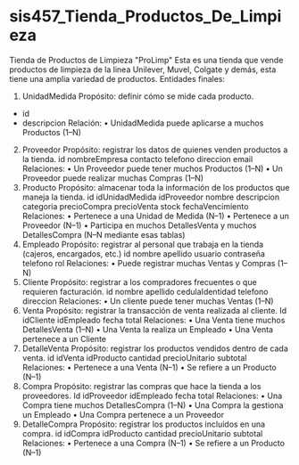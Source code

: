 # sis457_Tienda_Productos_De_Limpieza
Tienda de Productos de Limpieza "ProLimp"
Esta es una tienda que vende productos de limpieza de la linea Unilever, Muvel, Colgate y demás, esta tiene una amplia variedad de productos.
Entidades finales:
1. UnidadMedida
Propósito: definir cómo se mide cada producto.
- id
- descripcion
Relación:
•	UnidadMedida puede aplicarse a muchos Productos (1–N)
2. Proveedor
Propósito: registrar los datos de quienes venden productos a la tienda.
id
nombreEmpresa
contacto
telefono
direccion
email
Relaciones:
•	Un Proveedor puede tener muchos Productos (1–N)
•	Un Proveedor puede realizar muchas Compras (1–N)
3. Producto
Propósito: almacenar toda la información de los productos que maneja la tienda.
id
idUnidadMedida
idProveedor 
nombre
descripcion
categoria
precioCompra
precioVenta
stock
fechaVencimiento
Relaciones:
•	Pertenece a una Unidad de Medida (N–1)
•	Pertenece a un Proveedor (N–1)
•	Participa en muchos DetallesVenta y muchos DetallesCompra (N–N mediante esas tablas)
4. Empleado
Propósito: registrar al personal que trabaja en la tienda (cajeros, encargados, etc.)
id
nombre
apellido
usuario
contraseña
telefono
rol 
Relaciones:
•	Puede registrar muchas Ventas y Compras (1–N)
5. Cliente
Propósito: registrar a los compradores frecuentes o que requieren facturación.
id
nombre
apellido
cedulaIdentidad
telefono
direccion
Relaciones:
•	Un cliente puede tener muchas Ventas (1–N)
6. Venta
Propósito: registrar la transacción de venta realizada al cliente.
Id
idCliente
idEmpleado
fecha
total
Relaciones:
•	Una Venta tiene muchos DetallesVenta (1–N)
•	Una Venta la realiza un Empleado
•	Una Venta pertenece a un Cliente
7. DetalleVenta
Propósito: registrar los productos vendidos dentro de cada venta.
id
idVenta 
idProducto
cantidad
precioUnitario
subtotal
Relaciones:
•	Pertenece a una Venta (N–1)
•	Se refiere a un Producto (N–1)
8. Compra
Propósito: registrar las compras que hace la tienda a los proveedores.
Id
idProveedor 
idEmpleado 
fecha
total
Relaciones:
•	Una Compra tiene muchos DetallesCompra (1–N)
•	Una Compra la gestiona un Empleado
•	Una Compra pertenece a un Proveedor
9. DetalleCompra
Propósito: registrar los productos incluidos en una compra.
id
idCompra 
idProducto 
cantidad
precioUnitario
subtotal
Relaciones:
•	Pertenece a una Compra (N–1)
•	Se refiere a un Producto (N–1)


